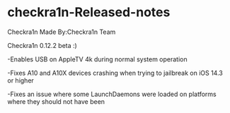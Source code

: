 # checkra1n-Released-notes 

Checkra1n Made By:Checkra1n Team






Checkra1n 0.12.2 beta :)


-Enables USB on AppleTV 4k during normal system operation

-Fixes A10 and A10X devices crashing when trying to jailbreak on iOS 14.3 or higher
    
-Fixes an issue where some LaunchDaemons were loaded on platforms where they should not have been
